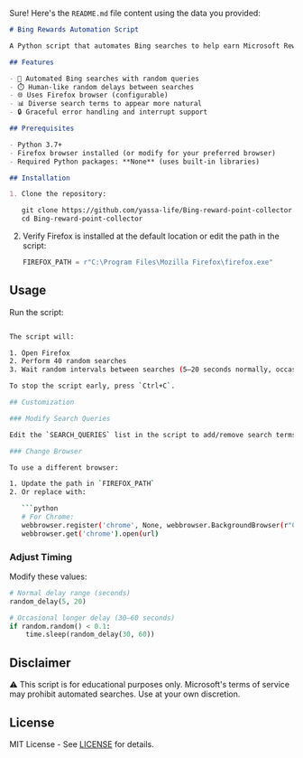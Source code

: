 Sure! Here's the `README.md` file content using the data you provided:

````markdown
# Bing Rewards Automation Script

A Python script that automates Bing searches to help earn Microsoft Rewards points.

## Features

- 🚀 Automated Bing searches with random queries  
- ⏱️ Human-like random delays between searches  
- 🌐 Uses Firefox browser (configurable)  
- 📊 Diverse search terms to appear more natural  
- 🔒 Graceful error handling and interrupt support  

## Prerequisites

- Python 3.7+
- Firefox browser installed (or modify for your preferred browser)
- Required Python packages: **None** (uses built-in libraries)

## Installation

1. Clone the repository:

   git clone https://github.com/yassa-life/Bing-reward-point-collector.git
   cd Bing-reward-point-collector
````

2. Verify Firefox is installed at the default location or edit the path in the script:

   ```python
   FIREFOX_PATH = r"C:\Program Files\Mozilla Firefox\firefox.exe"
   ```

## Usage

Run the script:

```bash

The script will:

1. Open Firefox
2. Perform 40 random searches
3. Wait random intervals between searches (5–20 seconds normally, occasionally longer)

To stop the script early, press `Ctrl+C`.

## Customization

### Modify Search Queries

Edit the `SEARCH_QUERIES` list in the script to add/remove search terms.

### Change Browser

To use a different browser:

1. Update the path in `FIREFOX_PATH`
2. Or replace with:

   ```python
   # For Chrome:
   webbrowser.register('chrome', None, webbrowser.BackgroundBrowser(r"C:\Program Files\Google\Chrome\Application\chrome.exe"))
   webbrowser.get('chrome').open(url)
   ```

### Adjust Timing

Modify these values:

```python
# Normal delay range (seconds)
random_delay(5, 20)

# Occasional longer delay (30–60 seconds)
if random.random() < 0.1:
    time.sleep(random_delay(30, 60))
```

## Disclaimer

⚠️ This script is for educational purposes only. Microsoft's terms of service may prohibit automated searches. Use at your own discretion.

## License

MIT License - See [LICENSE](LICENSE) for details.

